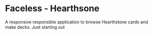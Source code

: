Faceless - Hearthsone
========================

A responsive responsible application to browse Hearthstone cards and make decks. Just starting out